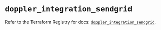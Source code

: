 # `doppler_integration_sendgrid`

Refer to the Terraform Registry for docs: [`doppler_integration_sendgrid`](https://registry.terraform.io/providers/dopplerhq/doppler/1.21.0/docs/resources/integration_sendgrid).
